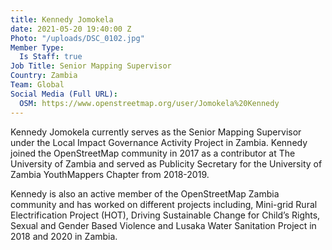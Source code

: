 ```yaml
---
title: Kennedy Jomokela
date: 2021-05-20 19:40:00 Z
Photo: "/uploads/DSC_0102.jpg"
Member Type:
  Is Staff: true
Job Title: Senior Mapping Supervisor
Country: Zambia
Team: Global
Social Media (Full URL):
  OSM: https://www.openstreetmap.org/user/Jomokela%20Kennedy
---
```


Kennedy Jomokela currently serves as the Senior Mapping Supervisor under the Local Impact Governance Activity Project in Zambia. Kennedy joined the OpenStreetMap community in 2017 as a contributor at The University of Zambia and served as Publicity Secretary for the University of Zambia YouthMappers Chapter from 2018-2019.

Kennedy is also an active member of the OpenStreetMap Zambia community and has worked on different projects including, Mini-grid Rural Electrification Project (HOT), Driving Sustainable Change for Child’s Rights, Sexual and Gender Based Violence and  Lusaka Water Sanitation  Project in 2018 and 2020 in Zambia.